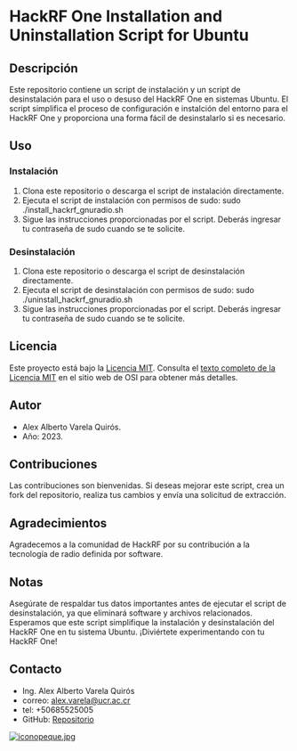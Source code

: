 # HackRF One Installation and Uninstallation Script for Ubuntu

## Descripción
Este repositorio contiene un script de instalación y un script de desinstalación para el uso o desuso del HackRF One en sistemas Ubuntu. El script simplifica el proceso de configuración e instalción del entorno 
para el HackRF One y proporciona una forma fácil de desinstalarlo si es necesario.

## Uso
### Instalación
1. Clona este repositorio o descarga el script de instalación directamente.
2. Ejecuta el script de instalación con permisos de sudo: sudo ./install_hackrf_gnuradio.sh
3. Sigue las instrucciones proporcionadas por el script. Deberás ingresar tu contraseña de sudo cuando se
te solicite.

### Desinstalación
1. Clona este repositorio o descarga el script de desinstalación directamente.
2. Ejecuta el script de desinstalación con permisos de sudo: sudo ./uninstall_hackrf_gnuradio.sh
3. Sigue las instrucciones proporcionadas por el script. Deberás ingresar tu contraseña de sudo cuando se te solicite.

## Licencia
Este proyecto está bajo la [Licencia MIT](https://opensource.org/licenses/MIT). Consulta el [texto completo de la Licencia MIT](https://opensource.org/licenses/MIT) en el sitio web de OSI para obtener más detalles.


## Autor
- Alex Alberto Varela Quirós.
- Año: 2023.

## Contribuciones
Las contribuciones son bienvenidas. Si deseas mejorar este script, crea un fork del repositorio, realiza tus cambios y envía una solicitud de extracción.

## Agradecimientos
Agradecemos a la comunidad de HackRF por su contribución a la tecnología de radio definida por software.

## Notas
Asegúrate de respaldar tus datos importantes antes de ejecutar el script de desinstalación, ya que eliminará software y archivos relacionados.
Esperamos que este script simplifique la instalación y desinstalación del HackRF One en tu sistema Ubuntu. ¡Diviértete experimentando con tu HackRF One!

## Contacto

- Ing. Alex Alberto Varela Quirós
- correo: alex.varela@ucr.ac.cr
- tel: +50685525005
- GitHub: [Repositorio](https://github.com/ingalexvarela/HackRF-One-Projects)

[![iconopeque.jpg](https://i.postimg.cc/hvtdRL0p/iconopeque.jpg)](https://postimg.cc/k6L4xtzb)
